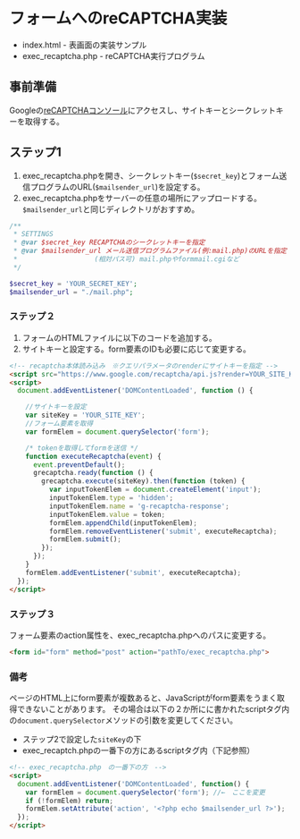 # フォームへのreCAPTCHA実装

- index.html - 表画面の実装サンプル
- exec_recaptcha.php - reCAPTCHA実行プログラム

## 事前準備
Googleの[reCAPTCHAコンソール](https://www.google.com/recaptcha/admin)にアクセスし、サイトキーとシークレットキーを取得する。

## ステップ1
1. exec_recaptcha.phpを開き、シークレットキー(`$secret_key`)とフォーム送信プログラムのURL(`$mailsender_url`)を設定する。
2. exec_recaptcha.phpをサーバーの任意の場所にアップロードする。`$mailsender_url`と同じディレクトリがおすすめ。

```php
/**
 * SETTINGS
 * @var $secret_key RECAPTCHAのシークレットキーを指定
 * @var $mailsender_url メール送信プログラムファイル(例:mail.php)のURLを指定
 * 　　　　　　　　　　　(相対パス可) mail.phpやformmail.cgiなど
 */

$secret_key = 'YOUR_SECRET_KEY';
$mailsender_url = "./mail.php";
```

### ステップ２
1. フォームのHTMLファイルに以下のコードを追加する。
2. サイトキーと設定する。form要素のIDも必要に応じて変更する。

```html
<!-- recaptcha本体読み込み　※クエリパラメータのrenderにサイトキーを指定 -->
<script src="https://www.google.com/recaptcha/api.js?render=YOUR_SITE_KEY"></script>
<script>
  document.addEventListener('DOMContentLoaded', function () {

    //サイトキーを設定
    var siteKey = 'YOUR_SITE_KEY';
    //フォーム要素を取得
    var formElem = document.querySelector('form');

    /* tokenを取得してformを送信 */
    function executeRecaptcha(event) {
      event.preventDefault();
      grecaptcha.ready(function () {
        grecaptcha.execute(siteKey).then(function (token) {
          var inputTokenElem = document.createElement('input');
          inputTokenElem.type = 'hidden';
          inputTokenElem.name = 'g-recaptcha-response';
          inputTokenElem.value = token;
          formElem.appendChild(inputTokenElem);
          formElem.removeEventListener('submit', executeRecaptcha);
          formElem.submit();
        });
      });
    }
    formElem.addEventListener('submit', executeRecaptcha);
  });
</script>
```

### ステップ３
フォーム要素のaction属性を、exec_recaptcha.phpへのパスに変更する。
```html
<form id="form" method="post" action="pathTo/exec_recaptcha.php">
```

### 備考
ページのHTML上にform要素が複数あると、JavaScriptがform要素をうまく取得できないことがあります。
その場合は以下の２か所にに書かれたscriptタグ内の`document.querySelector`メソッドの引数を変更してください。
- ステップ2で設定した`siteKey`の下
- exec_recaptch.phpの一番下の方にあるscriptタグ内（下記参照）

```html
<!-- exec_recaptcha.php　の一番下の方　-->
<script>
  document.addEventListener('DOMContentLoaded', function() {
    var formElem = document.querySelector('form'); //←　ここを変更
    if (!formElem) return;
    formElem.setAttribute('action', '<?php echo $mailsender_url ?>');
  });
</script>
```
